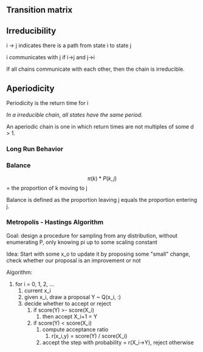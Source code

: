 
## Transition matrix

## Irreducibility
 i -> j indicates there is a path from state i to state j
 
i communicates with j if  i->j and j->i 

If all chains communicate with each other, then the chain is irreducible.
## Aperiodicity
Periodicity is the return time for i

*In a irreducible chain, all states have the same period.*

An aperiodic chain is one in which return times are not multiples of some d > 1.


### Long Run Behavior

### Balance

$$
	\pi(k) * P(k, j)
$$
= the proportion of k moving to j

Balance is defined as the proportion leaving j equals the proportion entering j.







### Metropolis - Hastings Algorithm

Goal: design a procedure for sampling from any distribution, without enumerating P, only knowing pi up to some scaling constant

Idea: Start with some x_o to update it by proposing some "small" change, check whether our proposal is an improvement or not


Algorithm:
1. for i = 0, 1, 2, ...
	1. current x_i
	2. given x_i,  draw a proposal Y ~ Q(x_i, :)
	3. decide whether to accept or reject
		1. if score(Y) >- score(X_i)
			1. then accept X_i+1 = Y
		2. if score(Y) < score(X_i)
			1. compute acceptance ratio
				1. r(x_i,y) = score(Y) / score(X_i)
			2. accept the step with probability = r(X_i->Y), reject otherwise


